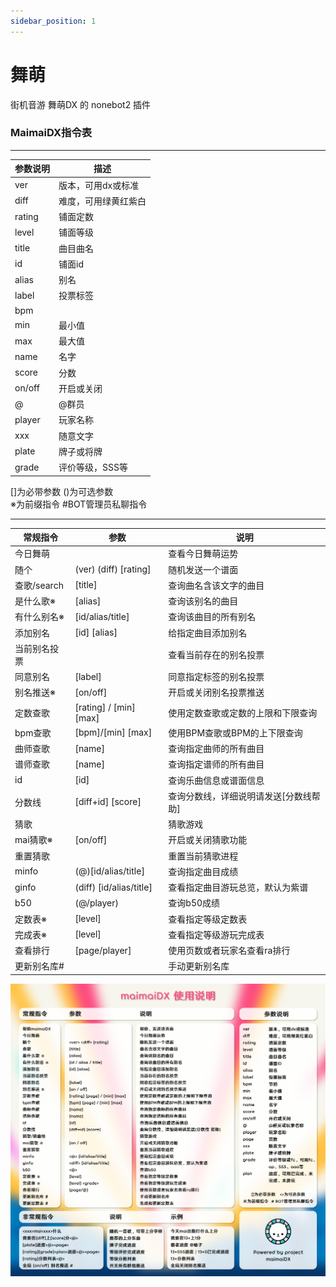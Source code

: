```yaml
---
sidebar_position: 1
---
```


# 舞萌

街机音游 舞萌DX 的 nonebot2 插件

### MaimaiDX指令表

---

| 参数说明 | 描述 |
| -------- | ---- |
| ver      | 版本，可用dx或标准 |
| diff     | 难度，可用绿黄红紫白 |
| rating   | 铺面定数 |
| level    | 铺面等级 |
| title    | 曲目曲名 |
| id       | 铺面id |
| alias    | 别名 |
| label    | 投票标签 |
| bpm      |      |
| min      | 最小值 |
| max      | 最大值 |
| name     | 名字 |
| score    | 分数 |
| on/off   | 开启或关闭 |
| @        | @群员 |
| player   | 玩家名称 |
| xxx      | 随意文字 |
| plate    | 牌子或将牌 |
| grade    | 评价等级，SSS等 |

[]为必带参数 ()为可选参数  
※为前缀指令 #BOT管理员私聊指令

---

| 常规指令 | 参数 | 说明 |
| -------- | ---- | ---- |
| 今日舞萌 |      | 查看今日舞萌运势 |
| 随个 | (ver) (diff) [rating] | 随机发送一个谱面 |
| 查歌/search | [title] | 查询曲名含该文字的曲目 |
| 是什么歌※ | [alias] | 查询该别名的曲目 |
| 有什么别名※ | [id/alias/title] | 查询该曲目的所有别名 |
| 添加别名 | [id] [alias] | 给指定曲目添加别名 |
| 当前别名投票 |      | 查看当前存在的别名投票 |
| 同意别名 | [label] | 同意指定标签的别名投票 |
| 别名推送※ | [on/off] | 开启或关闭别名投票推送 |
| 定数查歌 | [rating] / [min] [max] | 使用定数查歌或定数的上限和下限查询 |
| bpm查歌 | [bpm]/[min] [max] | 使用BPM查歌或BPM的上下限查询 |
| 曲师查歌 | [name] | 查询指定曲师的所有曲目 |
| 谱师查歌 | [name] | 查询指定谱师的所有曲目 |
| id | [id] | 查询乐曲信息或谱面信息 |
| 分数线 | [diff+id] [score] | 查询分数线，详细说明请发送[分数线帮助] |
| 猜歌 |      | 猜歌游戏 |
| mai猜歌※ | [on/off] | 开启或关闭猜歌功能 |
| 重置猜歌 |      | 重置当前猜歌进程 |
| minfo | (@)[id/alias/title] | 查询指定曲目成绩 |
| ginfo | (diff) [id/alias/title] | 查看指定曲目游玩总览，默认为紫谱 |
| b50 | (@/player) | 查询b50成绩 |
| 定数表※ | [level] | 查看指定等级定数表 |
| 完成表※ | [level] | 查看指定等级游玩完成表 |
| 查看排行 | [page/player] | 使用页数或者玩家名查看ra排行 |
| 更新别名库# |      | 手动更新别名库 |

![maimaidxhelp](.\img\maimaidx\maimaidxhelp.png)
